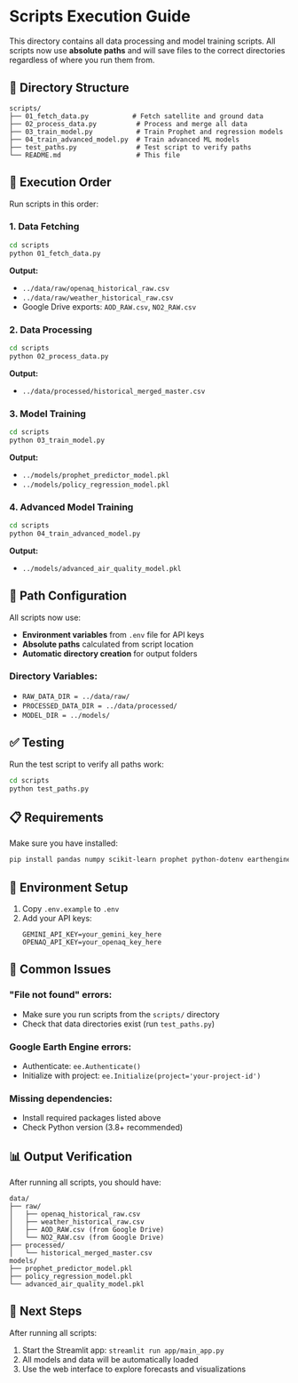 # Scripts Execution Guide

This directory contains all data processing and model training scripts. All scripts now use **absolute paths** and will save files to the correct directories regardless of where you run them from.

## 📁 Directory Structure

```
scripts/
├── 01_fetch_data.py           # Fetch satellite and ground data
├── 02_process_data.py          # Process and merge all data
├── 03_train_model.py           # Train Prophet and regression models
├── 04_train_advanced_model.py  # Train advanced ML models
├── test_paths.py               # Test script to verify paths
└── README.md                   # This file
```

## 🚀 Execution Order

Run scripts in this order:

### 1. Data Fetching
```bash
cd scripts
python 01_fetch_data.py
```
**Output:** 
- `../data/raw/openaq_historical_raw.csv`
- `../data/raw/weather_historical_raw.csv`
- Google Drive exports: `AOD_RAW.csv`, `NO2_RAW.csv`

### 2. Data Processing  
```bash
cd scripts
python 02_process_data.py
```
**Output:**
- `../data/processed/historical_merged_master.csv`

### 3. Model Training
```bash
cd scripts
python 03_train_model.py
```
**Output:**
- `../models/prophet_predictor_model.pkl`
- `../models/policy_regression_model.pkl`

### 4. Advanced Model Training
```bash
cd scripts
python 04_train_advanced_model.py
```
**Output:**
- `../models/advanced_air_quality_model.pkl`

## 🔧 Path Configuration

All scripts now use:
- **Environment variables** from `.env` file for API keys
- **Absolute paths** calculated from script location
- **Automatic directory creation** for output folders

### Directory Variables:
- `RAW_DATA_DIR = ../data/raw/`
- `PROCESSED_DATA_DIR = ../data/processed/`  
- `MODEL_DIR = ../models/`

## ✅ Testing

Run the test script to verify all paths work:
```bash
cd scripts
python test_paths.py
```

## 📋 Requirements

Make sure you have installed:
```bash
pip install pandas numpy scikit-learn prophet python-dotenv earthengine-api openaq meteostat
```

## 🔑 Environment Setup

1. Copy `.env.example` to `.env`
2. Add your API keys:
   ```
   GEMINI_API_KEY=your_gemini_key_here
   OPENAQ_API_KEY=your_openaq_key_here
   ```

## 🚨 Common Issues

### "File not found" errors:
- Make sure you run scripts from the `scripts/` directory
- Check that data directories exist (run `test_paths.py`)

### Google Earth Engine errors:
- Authenticate: `ee.Authenticate()` 
- Initialize with project: `ee.Initialize(project='your-project-id')`

### Missing dependencies:
- Install required packages listed above
- Check Python version (3.8+ recommended)

## 📊 Output Verification

After running all scripts, you should have:
```
data/
├── raw/
│   ├── openaq_historical_raw.csv
│   ├── weather_historical_raw.csv
│   ├── AOD_RAW.csv (from Google Drive)
│   └── NO2_RAW.csv (from Google Drive)
├── processed/
│   └── historical_merged_master.csv
models/
├── prophet_predictor_model.pkl
├── policy_regression_model.pkl
└── advanced_air_quality_model.pkl
```

## 🎯 Next Steps

After running all scripts:
1. Start the Streamlit app: `streamlit run app/main_app.py`
2. All models and data will be automatically loaded
3. Use the web interface to explore forecasts and visualizations

